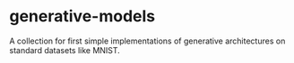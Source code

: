 # generative-models
A collection for first simple implementations of generative architectures on 
standard datasets like MNIST.
